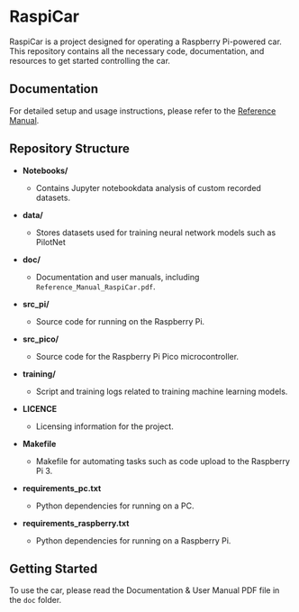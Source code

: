# RaspiCar

RaspiCar is a project designed for operating a Raspberry Pi-powered car. This repository contains all the necessary code, documentation, and resources to get started controlling the car.

## Documentation

For detailed setup and usage instructions, please refer to the [Reference Manual](./doc/Reference_Manual_RaspiCar.pdf).


## Repository Structure

- **Notebooks/**
  - Contains Jupyter notebookdata analysis of custom recorded datasets.

- **data/**
  - Stores datasets used for training neural network models such as PilotNet

- **doc/**
  - Documentation and user manuals, including `Reference_Manual_RaspiCar.pdf`.

- **src_pi/**
  - Source code for running on the Raspberry Pi.

- **src_pico/**
  - Source code for the Raspberry Pi Pico microcontroller.

- **training/**
  - Script and training logs related to training machine learning models.

- **LICENCE**
  - Licensing information for the project.

- **Makefile**
  - Makefile for automating tasks such as code upload to the Raspberry Pi 3.

- **requirements_pc.txt**
  - Python dependencies for running on a PC.

- **requirements_raspberry.txt**
  - Python dependencies for running on a Raspberry Pi.

## Getting Started

To use the car, please read the Documentation & User Manual PDF file in the `doc` folder.

